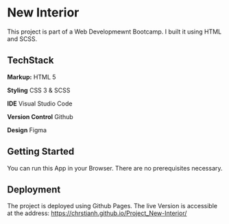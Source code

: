 # New Interior

This project is part of a Web Developmewnt Bootcamp. I built it using HTML and SCSS.

## TechStack

**Markup:** HTML 5

**Styling** CSS 3 & SCSS

**IDE** Visual Studio Code

**Version Control** Github

**Design** Figma

## Getting Started

You can run this App in your Browser. There are no prerequisites necessary.

## Deployment

The project is deployed using Github Pages. The live Version is accessible at the address: https://chrstianh.github.io/Project_New-Interior/
